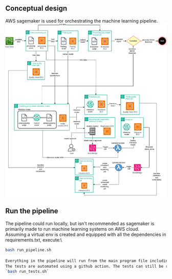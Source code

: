 ## Conceptual design
AWS sagemaker is used for orchestrating the machine learning pipeline.\
![Alt Text](images/penguins-classification-pipeline-2.png)

## Run the pipeline
The pipeline could run locally, but isn't recommended as sagemaker is primarily made to run machine learning systems on AWS cloud. \
Assuming a virtual env is created and equipped with all the dependencies in requirements.txt, execute:\
```bash
bash run_pipeline.sh

Everything in the pipeline will run from the main program file including the 2 AWS lambda functions used for the model deployment and starting the monitoring schedules.\ 
The tests are automated using a github action. The tests can still be run locally:\
`bash run_tests.sh`
